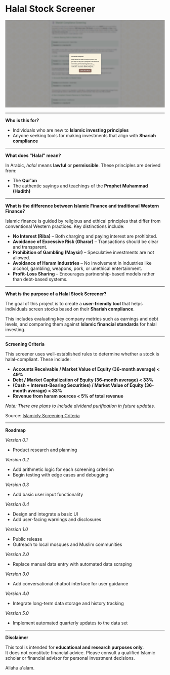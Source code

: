 Halal Stock Screener  
====================

![PagePopUp](ReadMeImages/PagePopUp.png)

---

**Who is this for?**

- Individuals who are new to **Islamic investing principles**  
- Anyone seeking tools for making investments that align with **Shariah compliance**

---

**What does "Halal" mean?**

In Arabic, *halal* means **lawful** or **permissible**. These principles are derived from:

- The **Qur'an**
- The authentic sayings and teachings of the **Prophet Muhammad (Hadith)**

---

**What is the difference between Islamic Finance and traditional Western Finance?**

Islamic finance is guided by religious and ethical principles that differ from conventional Western practices. Key distinctions include:

- **No Interest (Riba)** – Both charging and paying interest are prohibited.
- **Avoidance of Excessive Risk (Gharar)** – Transactions should be clear and transparent.
- **Prohibition of Gambling (Maysir)** – Speculative investments are not allowed.
- **Avoidance of Haram Industries** – No involvement in industries like alcohol, gambling, weapons, pork, or unethical entertainment.
- **Profit-Loss Sharing** – Encourages partnership-based models rather than debt-based systems.

---

**What is the purpose of a Halal Stock Screener?**

The goal of this project is to create a **user-friendly tool** that helps individuals screen stocks based on their **Shariah compliance**.

This includes evaluating key company metrics such as earnings and debt levels, and comparing them against **Islamic financial standards** for halal investing.

---

**Screening Criteria**

This screener uses well-established rules to determine whether a stock is halal-compliant. These include:

- **Accounts Receivable / Market Value of Equity (36-month average) < 49%**
- **Debt / Market Capitalization of Equity (36-month average) < 33%**
- **(Cash + Interest-Bearing Securities) / Market Value of Equity (36-month average) < 33%**
- **Revenue from haram sources < 5% of total revenue**

*Note: There are plans to include dividend purification in future updates.*

Source: [Islamicly Screening Criteria](https://islamicly.com/screening-criteria.htm)

---

**Roadmap**

*Version 0.1*  
- Product research and planning

*Version 0.2*  
- Add arithmetic logic for each screening criterion  
- Begin testing with edge cases and debugging

*Version 0.3*  
- Add basic user input functionality  

*Version 0.4*  
- Design and integrate a basic UI  
- Add user-facing warnings and disclosures  

*Version 1.0*  
- Public release  
- Outreach to local mosques and Muslim communities  

*Version 2.0*  
- Replace manual data entry with automated data scraping  

*Version 3.0*  
- Add conversational chatbot interface for user guidance  

*Version 4.0*  
- Integrate long-term data storage and history tracking  

*Version 5.0*  
- Implement automated quarterly updates to the data set  

---

**Disclaimer**

This tool is intended for **educational and research purposes only**.  
It does not constitute financial advice. Please consult a qualified Islamic scholar or financial advisor for personal investment decisions.

Allahu a'alam.

